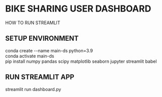 # BIKE SHARING USER DASHBOARD

HOW TO RUN STREAMLIT

## SETUP ENVIRONMENT

conda create --name main-ds python=3.9  
conda activate main-ds  
pip install numpy pandas scipy matplotlib seaborn jupyter streamlit babel  

## RUN STREAMLIT APP

streamlit run dashboard.py
